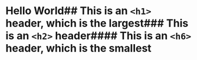 # Hello World## This is an `<h1>` header, which is the largest### This is an `<h2>` header#### This is an `<h6>` header, which is the smallest
